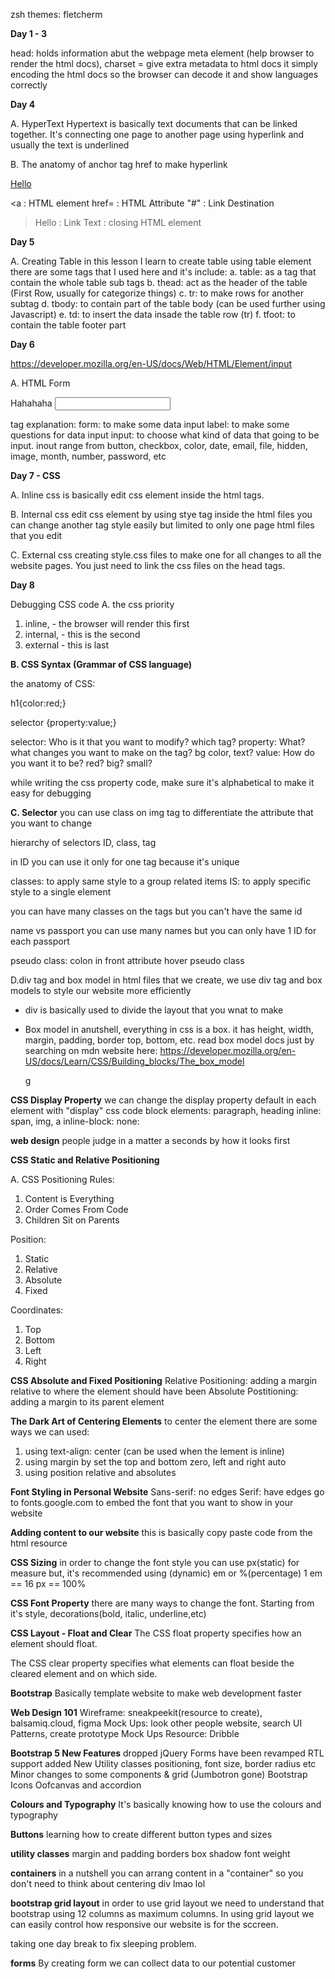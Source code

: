 zsh themes: fletcherm

**Day 1 - 3**

head: holds information abut the webpage
meta element (help browser to render the html docs),
charset = give extra metadata to html docs
it simply encoding the html docs so the browser can decode
it and show languages correctly



**Day 4**

A. HyperText
Hypertext is basically text documents that can be linked together.
It's connecting one page to another page using hyperlink
and usually the text is underlined

B. The anatomy of anchor tag href to make hyperlink

<a href="#">Hello</a>

<a : HTML element
href= : HTML Attribute
"#" : Link Destination
>Hello : Link Text
</a> : closing HTML element

**Day 5**

A. Creating Table
in this lesson I learn to create table using table element
there are some tags that I used here and it's include:
a. table: as a tag that contain the whole table sub tags
b. thead: act as the header of the table (First Row, usually for categorize things)
c. tr: to make rows for another subtag
d. tbody: to contain part of the table body (can be used further using Javascript)
e. td: to insert the data insade the table row (tr)
f. tfoot: to contain the table footer part

**Day 6**

https://developer.mozilla.org/en-US/docs/Web/HTML/Element/input

A. HTML Form
<form class="" action="index.html" method="post">
  <label> Hahahaha </label>
  <input type="text" name="" value="">
</form>

tag explanation:
form: to make some data input
label: to make some questions for data input
input: to choose what kind of data that going to be input.
inout range from button, checkbox, color, date, email, file, hidden, image,
month, number, password, etc

**Day 7 - CSS**

A. Inline css 
is basically edit css element inside the html tags.

B. Internal css 
edit css element by using stye tag inside the html files
you can change another tag style easily but limited to only
one page html files that you edit

C. External css 
creating style.css files to make one for all changes to
all the website pages. You just need to link the css files
on the head tags.



**Day 8**

Debugging CSS code
A. the css priority
1. inline, - the browser will render this first 
2. internal, - this is the second
3. external - this is last

**B. CSS Syntax (Grammar of CSS language)**

the anatomy of CSS:

h1{color:red;}

selector {property:value;}


selector: Who is it that you want to modify? which tag?
property: What? what changes you want to make on the tag? bg color, text?
value: How do you want it to be? red? big? small? 

while writing the css property code, make sure it's alphabetical 
to make it easy for debugging

**C. Selector**
you can use class on img tag to differentiate the attribute that you want to change

hierarchy of selectors
ID, class, tag

in ID you can use it only for one tag because it's unique

classes: to apply same style to a group related items
IS: to apply specific style to a single element

you can have many classes on the tags 
but you can't have the same id

name vs passport
you can use many names but you can only have 1 ID for each passport

pseudo class: colon in front attribute
hover pseudo class

D.div tag and box model
in html files that we create, we use div tag and box models to 
style our website more efficiently

- div is basically used to divide the layout that you wnat to make

- Box model in anutshell, everything in css is a box. it has height, 
  width, margin, padding, border top, bottom, etc.
  read box model docs just by searching on mdn website here:
  https://developer.mozilla.org/en-US/docs/Learn/CSS/Building_blocks/The_box_model

  <img src="images/box_model.png" alt="">g



**CSS Display Property** 
we can change the display property default in each element with "display" css code
block elements: paragraph, heading
inline: span, img, a 
inline-block: 
none: 

**web design**
people judge in a matter a seconds by how it looks first


**CSS Static and Relative Positioning**

A. CSS Positioning
Rules:
1. Content is Everything
2. Order Comes From Code
3. Children Sit on Parents

Position: 
1. Static
2. Relative
3. Absolute
4. Fixed

Coordinates:
1. Top
2. Bottom
3. Left
4. Right

**CSS Absolute and Fixed Positioning**
Relative Positioning: adding a margin relative to where the element should have been
Absolute Postitioning: adding a margin to its parent element 


**The Dark Art of Centering Elements**
to center the element there are some ways we can used:
1. using text-align: center (can be used when the lement is inline)
2. using margin by set the top and bottom zero, left and right auto
3. using position relative and absolutes

**Font Styling in Personal Website**
Sans-serif: no edges
Serif: have edges
go to fonts.google.com to embed the font that you want to show in your website

**Adding content to our website**
this is basically copy paste code from the html resource

**CSS Sizing**
in order to change the font style you can use px(static) for measure but, it's recommended using (dynamic) em or %(percentage)
1 em  == 16 px == 100%

**CSS Font Property**
there are many ways to change the font. Starting from it's style, decorations(bold, italic, underline,etc)

**CSS Layout - Float and Clear**
The CSS float property specifies how an element should float.

The CSS clear property specifies what elements can float beside the cleared element and on which side.

**Bootstrap**
Basically template website to make web development faster

**Web Design 101**
Wireframe: sneakpeekit(resource to create), balsamiq.cloud, figma
Mock Ups: look other people website, search UI Patterns, create prototype 
Mock Ups Resource: Dribble

**Bootstrap 5 New Features**
dropped jQuery
Forms have been revamped
RTL support added
New Utility classes positioning, font size, border radius etc
Minor changes to some components & grid (Jumbotron gone)
Bootstrap Icons
Oofcanvas and accordion

**Colours and Typography**
It's basically knowing how to use the colours and typography

**Buttons**
learning how to create different button types and sizes

**utility classes**
margin and padding
borders
box shadow
font weight

**containers**
in a nutshell you can arrang content in a "container" so you don't need to think about centering div lmao lol

**bootstrap grid layout**
in order to use grid layout we need to understand that bootstrap using 12 columns as maximum columns. In using grid layout we can easily control how responsive our website is for the sccreen.

taking one day break to fix sleeping problem.

**forms**
By creating form we can collect data to our potential customer

